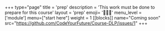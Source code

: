 +++
type="page"
title = 'prep'
description = 'This work must be done to prepare for this course'
layout = 'prep'
emoji= '🧑🏾‍💻'
menu_level = ['module']
menu=["start here"]
weight = 1
[[blocks]]
name="Coming soon"
src="https://github.com/CodeYourFuture/Course-DLP/issues/1"
+++
